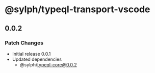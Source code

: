 # @sylph/typeql-transport-vscode

## 0.0.2

### Patch Changes

- Initial release 0.0.1
- Updated dependencies
  - @sylph/typeql-core@0.0.2

